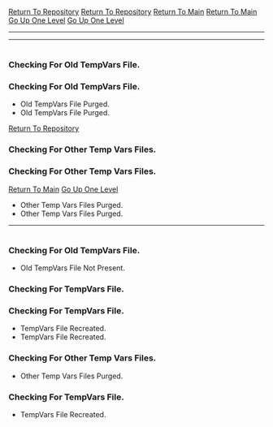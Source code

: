 [Return To Repository](https://github.com/DigitalWarrior/piholeparser/)
[Return To Repository](https://github.com/DigitalWarrior/piholeparser/)
[Return To Main](https://github.com/DigitalWarrior/piholeparser/blob/master/RecentRunLogs/Mainlog.md)
[Return To Main](https://github.com/DigitalWarrior/piholeparser/blob/master/RecentRunLogs/Mainlog.md)
[Go Up One Level](https://github.com/DigitalWarrior/piholeparser/blob/master/RecentRunLogs/TopLevelScripts/10-Running-Initial-Tasks.md)
[Go Up One Level](https://github.com/DigitalWarrior/piholeparser/blob/master/RecentRunLogs/TopLevelScripts/10-Running-Initial-Tasks.md)
____________________________________
____________________________________
# 
# 
### Checking For Old TempVars File.
### Checking For Old TempVars File.
* Old TempVars File Purged.
* Old TempVars File Purged.


[Return To Repository](https://github.com/DigitalWarrior/piholeparser/)
### Checking For Other Temp Vars Files.
### Checking For Other Temp Vars Files.
[Return To Main](https://github.com/DigitalWarrior/piholeparser/blob/master/RecentRunLogs/Mainlog.md)
[Go Up One Level](https://github.com/DigitalWarrior/piholeparser/blob/master/RecentRunLogs/TopLevelScripts/10-Running-Initial-Tasks.md)
* Other Temp Vars Files Purged.
* Other Temp Vars Files Purged.
____________________________________
# 


### Checking For Old TempVars File.
* Old TempVars File Not Present.
### Checking For TempVars File.
### Checking For TempVars File.

* TempVars File Recreated.
* TempVars File Recreated.
### Checking For Other Temp Vars Files.
* Other Temp Vars Files Purged.

### Checking For TempVars File.
* TempVars File Recreated.
